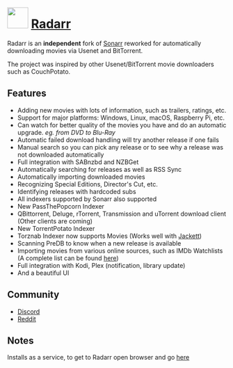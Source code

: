 # <img src="https://cdn.rawgit.com/JourneyOver/chocolatey-packages/475edf21f7a9a51c8bc5aabfb123bd8e41101f73/icons/radarr.png" width="48" height="48"/> [Radarr](https://chocolatey.org/packages/radarr)

Radarr is an **independent** fork of [Sonarr](https://github.com/Sonarr/Sonarr) reworked for automatically downloading movies via Usenet and BitTorrent.

The project was inspired by other Usenet/BitTorrent movie downloaders such as CouchPotato.

## Features

- Adding new movies with lots of information, such as trailers, ratings, etc.
- Support for major platforms: Windows, Linux, macOS, Raspberry Pi, etc.
- Can watch for better quality of the movies you have and do an automatic upgrade. _eg. from DVD to Blu-Ray_
- Automatic failed download handling will try another release if one fails
- Manual search so you can pick any release or to see why a release was not downloaded automatically
- Full integration with SABnzbd and NZBGet
- Automatically searching for releases as well as RSS Sync
- Automatically importing downloaded movies
- Recognizing Special Editions, Director's Cut, etc.
- Identifying releases with hardcoded subs
- All indexers supported by Sonarr also supported
- New PassThePopcorn Indexer
- QBittorrent, Deluge, rTorrent, Transmission and uTorrent download client (Other clients are coming)
- New TorrentPotato Indexer
- Torznab Indexer now supports Movies (Works well with [Jackett](https://github.com/Jackett/Jackett))
- Scanning PreDB to know when a new release is available
- Importing movies from various online sources, such as IMDb Watchlists (A complete list can be found [here](https://github.com/Radarr/Radarr/issues/114))
- Full integration with Kodi, Plex (notification, library update)
- And a beautiful UI

## Community

- [Discord](https://discord.gg/AD3UP37)
- [Reddit](https://www.reddit.com/r/radarr)

## Notes

Installs as a service, to get to Radarr open browser and go [here](http://localhost:7878/)
